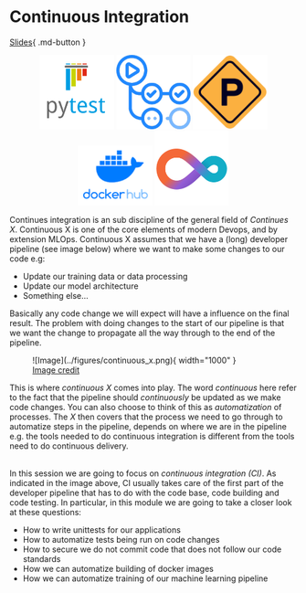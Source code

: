 # Continuous Integration

[Slides](../slides/Continues%20Integration.pdf){ .md-button }

<p align="center">
  <img src="../figures/icons/pytest.png" width="130">
  <img src="../figures/icons/actions.png" width="130">
  <img src="../figures/icons/precommit.png" width="130">
  <img src="../figures/icons/dockerhub.png" width="130">
  <img src="../figures/icons/cml.png" width="130">
</p>

Continues integration is an sub discipline of the general field of *Continues X*. Continuous X is one of the core
elements of modern Devops, and by extension MLOps. Continuous X assumes that we have a (long) developer pipeline
(see image below) where we want to make some changes to our code e.g:

* Update our training data or data processing
* Update our model architecture
* Something else...

Basically any code change we will expect will have a influence on the final result. The problem with
doing changes to the start of our pipeline is that we want the change to propagate all the way through
to the end of the pipeline.

<figure markdown>
  ![Image](../figures/continuous_x.png){ width="1000" }
  <figcaption> <a href="https://faun.pub/most-popular-ci-cd-pipelines-and-tools-ccfdce429867"> Image credit </a> </figcaption>
</figure>

This is where *continuous X* comes into play. The word *continuous* here refer to the fact that the
pipeline should *continuously* be updated as we make code changes. You can also choose to think of this
as *automatization* of processes. The *X* then covers that the process we need to go through to
automatize steps in the pipeline, depends on where we are in the pipeline e.g. the tools needed to
do continuous integration is different from the tools need to do continuous delivery.

\
In this session we are going to focus on *continuous integration (CI)*. As indicated in the image above, CI usually
takes care of the first part of the developer pipeline that has to do with the code base, code building and code
testing. In particular, in this module we are going to take a closer look at these questions:

* How to write unittests for our applications
* How to automatize tests being run on code changes
* How to secure we do not commit code that does not follow our code standards
* How we can automatize building of docker images
* How we can automatize training of our machine learning pipeline
